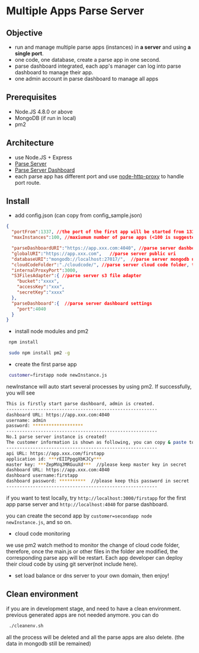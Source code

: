 # Multiple Apps Parse Server

## Objective
 * run and manage multiple parse apps (instances) in **a server** and using **a single port**.
 * one code, one database, create a parse app in one second.
 * parse dashboard integrated, each app's manager can log into parse dashboard to manage their app. 
 * one admin account in parse dashboard to manage all apps


## Prerequisites
 * Node.JS 4.8.0 or above
 * MongoDB (if run in local)
 * pm2 

## Architecture
 * use Node.JS + Express
 * [Parse Server](https://github.com/parse-community/parse-server) 
 * [Parse Server Dashboard](https://github.com/parse-community/parse-dashboard) 
 * each parse app has different port and use [node-http-proxy](https://github.com/nodejitsu/node-http-proxy) to handle port route.


## Install
* add config.json (can copy from config_sample.json) 

```json
{
  "portFrom":1337, //the port of the first app will be started from 1337 
  "maxInstances":100, //maxiumum number of parse apps (<100 is suggested)  

  "parseDashboardURI":"https://app.xxx.com:4040", //parse server dashboard public uri
  "globalURI":"https://app.xxx.com",   //parse server public uri
  "databaseURI":"mongodb://localhost:27017/",  //parse server mongodb uri
  "cloudCodeFolder":"./cloudcode/", //parse server cloud code folder, the main.js will be auto created in the sub-folder(named by customer)
  "internalProxyPort":3000, 
  "S3FilesAdapter":{ //parse server s3 file adapter
    "bucket":"xxxx",
    "accessKey":"xxx",
    "secretKey":"xxxx"
  },
  "parseDashboard":{  //parse server dashboard settings
    "port":4040
  }
}
```

* install node modules and pm2

```sh
 npm install
```

```sh
 sudo npm install pm2 -g  
```

* create the first parse app
```sh
 customer=firstapp node newInstance.js

```
newInstance will auto start several processes by using pm2.
 If successfully, you will see
```sh
This is firstly start parse dashboard, admin is created.
---------------------------------------------------------
dashboard URL: https://app.xxx.com:4040
username: admin
password: *******************
---------------------------------------------------------
No.1 parse server instance is created!
The customer information is shown as following, you can copy & paste to your customer
---------------------------------------------------------
api URL: https://app.xxx.com/firstapp
application id: ***rEIIPpggXbKJCy***
master key: ***ZepMVqJMRGuuXd***  //please keep master key in secret
dashboard URL: https://app.xxx.com:4040
dashboard username:firstapp
dashboard password: **********  //please keep this password in secret
---------------------------------------------------------
```
 if you want to test locally, try `http://localhost:3000/firstapp` for the first app parse server and
 `http://localhost:4040` for parse dashboard.
 
 you can create the second app by `customer=secondapp node newInstance.js`, and so on.
  
* cloud code monitoring
   
we use pm2 watch method to monitor the change of cloud code folder, therefore,
 once the main.js or other files in the folder are modified, the corresponding parse app will be restart.
Each app developer can deploy their cloud code by using git server(not include here).
* set load balance or dns server to your own domain, then enjoy!

## Clean environment
if you are in development stage, and need to have a clean environment. 
previous generated apps are not needed anymore. you can do 
```sh
 ./cleanenv.sh
```

all the process will be deleted and all the parse apps are also delete. (the data in mongodb still be remained)